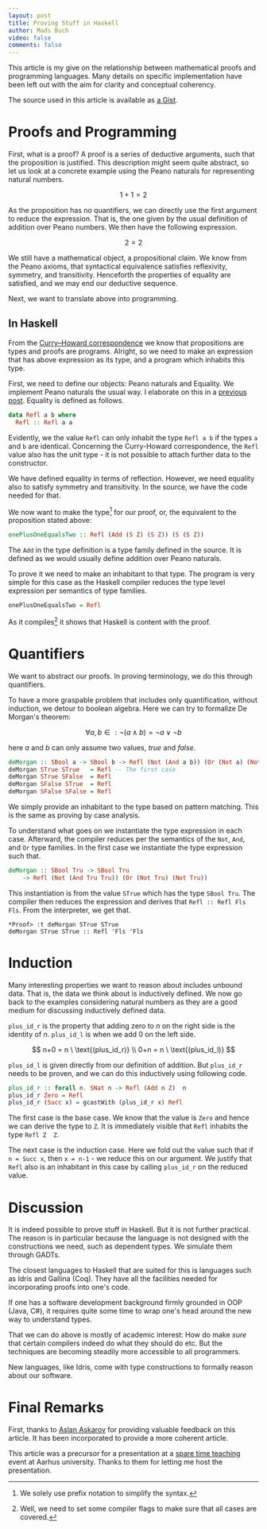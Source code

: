 ```yaml
---
layout: post
title: Proving Stuff in Haskell
author: Mads Buch
video: false
comments: false
---
```


This article is my give on the relationship between mathematical proofs and
programming languages. Many details on specific implementation have been
left out with the aim for clarity and conceptual coherency.

The source used in this article is available as
[a Gist](https://gist.github.com/madsbuch/12043c4ad1c1fd0a80008ffb443e29d7).

# Proofs and Programming
First, what is a proof? A proof is a series of deductive arguments, such that
the proposition is justified. This description might seem quite
abstract, so let us look at a concrete example using the Peano naturals for
representing natural numbers.

$$
    1+1 = 2
$$

As the proposition has no quantifiers, we can directly use the first
argument to reduce the expression. That is, the one given by the
usual definition of addition over Peano numbers.
We then have the following expression.

$$
    2 = 2
$$

We still have a mathematical object, a propositional claim.
We know from the Peano axioms, that
syntactical equivalence satisfies reflexivity, symmetry, and transitivity.
Henceforth the properties of equality are satisfied, and we may end our
deductive sequence.

Next, we want to translate above into programming.

## In Haskell
From the [Curry–Howard correspondence](https://en.wikipedia.org/wiki/Curry%E2%80%93Howard_correspondence)
we know that propositions are types and proofs are programs. Alright, so we
need to make an expression that has above expression as its type,
and a program which inhabits this type.

First, we need to define our objects: Peano naturals and Equality. We implement
Peano naturals the usual way. I elaborate on this in a 
[previous post](/blog/100-days-of-fibonacci-day-9-haskell-types/).
Equality is defined as follows.

```haskell
data Refl a b where
  Refl :: Refl a a
```

Evidently, we the value `Refl` can only inhabit the type `Refl a b` 
if the types `a` and `b` are identical.
Concerning the Curry-Howard correspondence, the `Refl` value also
has the unit type - it is not possible to attach further data to
the constructor.

We have defined equality in terms of reflection. However, we need equality
also to satisfy symmetry and transitivity. In the source, we have the code
needed for that.

We now want to make the type[^prefix] for our proof, or, the equivalent to the 
proposition stated above:

```haskell
onePlusOneEqualsTwo :: Refl (Add (S Z) (S Z)) (S (S Z))
```

The `Add` in the type definition is a type family defined in the source. It is
defined as we would usually define addition over Peano naturals.

To prove it we need to make an inhabitant to that type. The program
is very simple
for this case as the Haskell compiler reduces the type level expression 
per semantics of type families.

```haskell
onePlusOneEqualsTwo = Refl
```

As it compiles[^compiler] it shows that Haskell is content with the proof.

# Quantifiers
We want to abstract our proofs. In proving terminology, we do this through
quantifiers.

To have a more graspable problem that includes only quantification,
without induction, we detour to boolean algebra. Here we can
try to formalize De Morgan's theorem:

$$
    \forall a, b \in : \lnot( a \land b ) = \lnot a \lor  \lnot b
$$

here _a_ and _b_ can only assume two values, _true_ and _false_.

```haskell
deMorgan :: SBool a -> SBool b -> Refl (Not (And a b)) (Or (Not a) (Not b))
deMorgan STrue STrue   = Refl -- The first case
deMorgan STrue SFalse  = Refl
deMorgan SFalse STrue  = Refl
deMorgan SFalse SFalse = Refl
```

We simply provide an inhabitant to the type based on
pattern matching. This is the same as proving by case analysis.

To understand what goes on we instantiate the type expression 
in each case. Afterward, the compiler reduces per the semantics
of the `Not`, `And`, and `Or` type families. In the first case we instantiate
the type expression such that.

```haskell
deMorgan :: SBool Tru -> SBool Tru
    -> Refl (Not (And Tru Tru)) (Or (Not Tru) (Not Tru))
```

This instantiation is from the value `STrue` which has the type `SBool Tru`.
The compiler then reduces the expression and derives that
`Refl :: Refl Fls Fls`. From the interpreter, we get that.

```
*Proof> :t deMorgan STrue STrue
deMorgan STrue STrue :: Refl 'Fls 'Fls
```

# Induction
Many interesting properties we want to reason about includes unbound data.
That is, the data we think about is inductively defined. We now go back to the
examples considering natural numbers as they are a good medium for
discussing inductively defined data.

`plus_id_r` is the property that adding zero to
_n_ on the right side is the identity of _n_. `plus_id_l` is when we add 0
on the left side.

$$
    n+0 = n \ \text{(plus_id_r)} \\
    0+n = n \ \text{(plus_id_l)}
$$

`plus_id_l` is given directly from our definition of addition. But `plus_id_r`
needs to be proven, and we can do this inductively using following code.

```haskell
plus_id_r :: forall n. SNat n -> Refl (Add n Z)  n
plus_id_r Zero = Refl
plus_id_r (Succ x) = gcastWith (plus_id_r x) Refl
```

The first case is the base case. We know that the value is `Zero` and
hence we can derive the type to `Z`. It is immediately visible that `Refl`
inhabits the type `Refl Z  Z`.

The next case is the induction case. Here we fold out the value such that if
`n = Succ x`, then `x = n-1` - we reduce this on our argument. We justify that 
`Refl` also is an inhabitant in this case by calling `plus_id_r` on the
reduced value.

# Discussion
It is indeed possible to prove stuff in Haskell. But it is not further
practical. The reason is in particular because the language
is not designed with
the constructions we need, such as dependent types. We simulate
them through GADTs.

The closest languages to Haskell that are suited for
this is languages such as Idris and Gallina (Coq). They have all the facilities
needed for incorporating proofs into one's code.

If one has a software
development background firmly grounded in OOP (Java, C#), it requires quite
some time to wrap one's head around the new way to understand types.

That we can do above is mostly of academic interest: How do make _sure_ that
certain compilers indeed do what they should do etc. But the techniques are
becoming steadily more accessible to all programmers.

New languages, like Idris, come with type constructions to formally
reason about our software.

# Final Remarks
First, thanks to [Aslan Askarov](http://askarov.net/) for providing
valuable feedback on this article. It has been incorporated to provide a
more coherent article.

This article was a precursor for a presentation at a
[spare time teaching](http://www.sparetimeteaching.dk/about.php) event
at Aarhus university. Thanks to them for letting me host the presentation.

[^prefix]: We solely use prefix notation to simplify the syntax.
[^compiler]: Well, we need to set some compiler flags to make sure that all cases are covered.